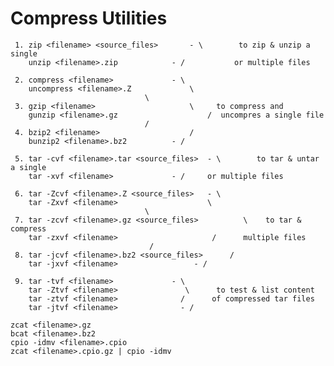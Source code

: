 # Compress Utilities
				
	 1. zip <filename> <source_files>	    - \        to zip & unzip a single
		unzip <filename>.zip		    - /           or multiple files

	 2. compress <filename>			    - \
		uncompress <filename>.Z		        \
								  \
	 3. gzip <filename>			            \     to compress and
		gunzip <filename>.gz		            /  uncompres a single file
								  /
	 4. bzip2 <filename>			        /
		bunzip2 <filename>.bz2		    - /

	 5. tar -cvf <filename>.tar <source_files>  - \        to tar & untar a single
		tar -xvf <filename>			    - /	    or multiple files

	 6. tar -Zcvf <filename>.Z <source_files>   - \
		tar -Zxvf <filename>	                \
								  \
	 7. tar -zcvf <filename>.gz <source_files>          \    to tar & compress
		tar -zxvf <filename>		             /      multiple files
								   /
	 8. tar -jcvf <filename>.bz2 <source_files>      /
		tar -jxvf <filename>	             - /
	 
	 9. tar -tvf <filename>				- \ 
		tar -Ztvf <filename>			   \      to test & list content
		tar -ztvf <filename>			  /      of compressed tar files
		tar -jtvf <filename>		      - /

	zcat <filename>.gz
	bcat <filename>.bz2
	cpio -idmv <filename>.cpio
	zcat <filename>.cpio.gz | cpio -idmv